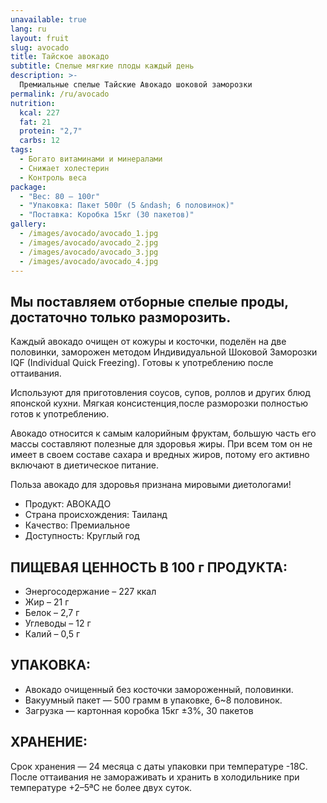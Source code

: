 ```yaml
---
unavailable: true
lang: ru
layout: fruit
slug: avocado
title: Тайское авокадо
subtitle: Спелые мягкие плоды каждый день
description: >-
  Премиальные спелые Тайские Авокадо шоковой заморозки
permalink: /ru/avocado
nutrition:
  kcal: 227
  fat: 21
  protein: "2,7"
  carbs: 12
tags:
  - Богато витаминами и минералами
  - Снижает холестерин
  - Контроль веса
package:
  - "Вес: 80 — 100г"
  - "Упаковка: Пакет 500г (5 &ndash; 6 половинок)"
  - "Поставка: Коробка 15кг (30 пакетов)"
gallery:
  - /images/avocado/avocado_1.jpg
  - /images/avocado/avocado_2.jpg
  - /images/avocado/avocado_3.jpg
  - /images/avocado/avocado_4.jpg
---
```


## Мы поставляем отборные спелые проды, достаточно только разморозить.

Каждый авокадо очищен от кожуры и косточки, поделён на две
половинки, заморожен методом Индивидуальной Шоковой Заморозки IQF
(Individual Quick Freezing). Готовы к употреблению после оттаивания.

Используют для приготовления соусов, супов, роллов и других блюд
японской кухни. Мягкая консистенция,после разморозки полностью готов
к употреблению.

Авокадо относится к самым калорийным фруктам, большую часть его
массы составляют полезные для здоровья жиры. При всем том он не
имеет в своем составе сахара и вредных жиров, потому его активно
включают в диетическое питание.

Польза авокадо для здоровья признана мировыми диетологами!

* Продукт: АВОКАДО
* Страна происхождения: Таиланд
* Качество: Премиальное
* Доступность: Круглый год

## ПИЩЕВАЯ ЦЕННОСТЬ В 100 г ПРОДУКТА:

* Энергосодержание – 227 ккал
* Жир – 21 г
* Белок – 2,7 г
* Углеводы – 12 г
* Калий – 0,5 г

## УПАКОВКА:

* Авокадо очищенный без косточки замороженный, половинки.
* Вакуумный пакет — 500 грамм в упаковке, 6~8 половинок.
* Загрузка — картонная коробка 15кг ±3%, 30 пакетов

## ХРАНЕНИЕ:

Срок хранения — 24 месяца с даты упаковки при температуре -18С. После
оттаивания не замораживать и хранить в холодильнике при температуре +2–5ªС не
более двух суток.

